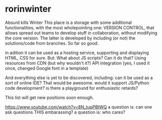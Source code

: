 # rorinwinter
Absurd kills Winter
This place is
  a storage with some additional functionalities, with the most wholepointing one:
    VERSION  CONTROL, that allows spread out teams to develop stuff in collaboration, without modifying the core version. The latter is developed by including (or not) the solutions/code from branches. So far so good.

in adition it can be used as a hosting service, supporting and displaying HTML, CSS for sure. But: 
    What about JS scripts? Can it do that?
    Using resources from CDN (but why wouldn't it?)
    API integration (yes, I used it once, changed Google font in a template)
    
And everything else is yet to be discovered, including:
  can it be used as a sort of online IDE? That would be awesome.
  would it support JS/Python code development?
  is there a playground for enthusiastic retards?
  
This list will get new positions soon enough.

https://www.youtube.com/watch?v=8N_tupPBtWQ
a question is: can one ask questions THIS embarassing?
a question is: who cares?
    

